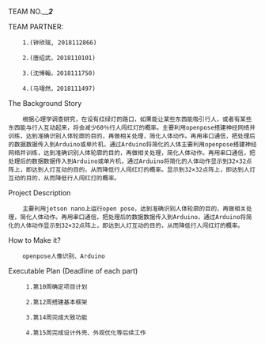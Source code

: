 TEAM NO._______2_____

TEAM PARTNER:

        1.(钟欣瑞, 2018112866)

        2.(唐绍武，2018110101)

        3.(沈博翰，2018111750)

        4.(马翊然，2018111497)

The Background Story

        根据心理学调查研究，在设有红绿灯的路口，如果能让某些东西能吸引行人，或者有某些东西能与行人互动起来，将会减少60％行人闯红灯的概率。主要利用openpose搭建神经网络并训练，达到准确识别人体轮廓的目的，再做相关处理，简化人体动作。再用串口通信，把处理后的数据数据传入到Arduino或单片机，通过Arduino将简化的人体主要利用openpose搭建神经网络并训练，达到准确识别人体轮廓的目的，再做相关处理，简化人体动作。再用串口通信，把处理后的数据数据传入到Arduino或单片机，通过Arduino将简化的人体动作显示到32×32点阵上，即达到人灯互动的目的，从而降低行人闯红灯的概率。显示到32×32点阵上，即达到人灯互动的目的，从而降低行人闯红灯的概率。

Project Description

        主要利用jetson nano上运行open pose，达到准确识别人体轮廓的目的，再做相关处理，简化人体动作。再用串口通信，把处理后的数据数据传入到Arduino，通过Arduino将简化的人体动作显示到32×32点阵上，即达到人灯互动的目的，从而降低行人闯红灯的概率。

How to Make it?

        openpose人像识别、Arduino

Executable Plan (Deadline of each part)
	
	     1.第10周确定项目计划
	
	     2.第12周搭建基本框架
	
 	     3.第14周完成大致功能
	
	     4.第15周完成设计外壳、外观优化等后续工作
